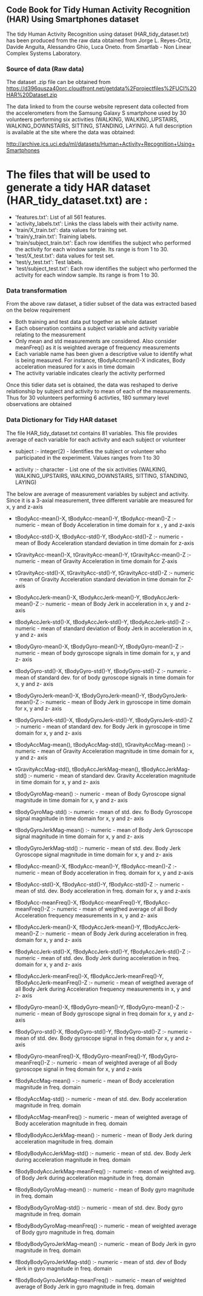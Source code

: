 ## Code Book for Tidy Human Activity Recognition (HAR) Using Smartphones dataset

The tidy Human Activity Recognition using dataset (HAR_tidy_dataset.txt) has been produced from the raw data obtained from Jorge L. Reyes-Ortiz, Davide Anguita, Alessandro Ghio, Luca Oneto. from Smartlab - Non Linear Complex Systems Laboratory.

### Source of data (Raw data)
The dataset .zip file can be obtained from https://d396qusza40orc.cloudfront.net/getdata%2Fprojectfiles%2FUCI%20HAR%20Dataset.zip

The data linked to from the course website represent data collected from the accelerometers from the Samsung Galaxy S smartphone used by 30 volunteers performing six activities (WALKING, WALKING_UPSTAIRS, WALKING_DOWNSTAIRS, SITTING, STANDING, LAYING). A full description is available at the site where the data was obtained:

http://archive.ics.uci.edu/ml/datasets/Human+Activity+Recognition+Using+Smartphones


The files that will be used to generate a tidy HAR dataset (HAR_tidy_dataset.txt) are : 
================================================================
* 'features.txt': List of all 561 features.
* 'activity_labels.txt': Links the class labels with their activity name.
* 'train/X_train.txt': data values for training set.
* 'train/y_train.txt': Training labels.
* 'train/subject_train.txt': Each row identifies the subject who performed the activity for each window sample. Its range is from 1 to 30.
* 'test/X_test.txt': data values for test set.
* 'test/y_test.txt': Test labels.
* 'test/subject_test.txt': Each row identifies the subject who performed the activity for each window sample. Its range is from 1 to 30.

### Data transformation
From the above raw dataset, a tidier subset of the data was extracted based on the below requirement

* Both training and test data put together as whole dataset
* Each observation contains a subject variable and activity variable relating to the measurement
* Only mean and std measurements are considered. Also consider meanFreq() as it is weighted average of frequency measurements
* Each variable name has been given a descriptive value to identify what is being measured. For instance, tBodyAccmean()-X indicates, Body acceleration measured for x axis in time domain
* The activity variable indicates clearly the activity performed

Once this tidier data set is obtained, the data was reshaped to derive relationship by subject and activity to mean of each of the measurements. Thus for 30 volunteers performing 6 activties, 180 summary level observations are obtained

### Data Dictionary for Tidy HAR dataset

The file HAR_tidy_dataset.txt contains 81 variables. This file provides average of each variable for each activity and each subject or volunteer

* subject :- integer(2) - Identifies the subject or volunteer who participated in the experiment. Values ranges from 1 to 30

* activity :- character - List one of the six activities (WALKING, WALKING_UPSTAIRS, WALKING_DOWNSTAIRS, SITTING, STANDING, LAYING)

The below are average of measurement variables by subject and activity. Since it is a 3-axial measurement, three different variable are measured for x, y and z-axis

* tBodyAcc-mean()-X, tBodyAcc-mean()-Y, tBodyAcc-mean()-Z :- numeric - mean of Body Acceleration in time domain for x , y and z-axis 

* tBodyAcc-std()-X, tBodyAcc-std()-Y, tBodyAcc-std()-Z :- numeric - mean of Body Acceleration standard deviation in time domain for z-axis

* tGravityAcc-mean()-X, tGravityAcc-mean()-Y, tGravityAcc-mean()-Z :- numeric - mean of Gravity Acceleration in time domain for Z-axis

* tGravityAcc-std()-X, tGravityAcc-std()-Y, tGravityAcc-std()-Z :- numeric - mean of Gravity Acceleration standard deviation in time domain for Z-axis

* tBodyAccJerk-mean()-X, tBodyAccJerk-mean()-Y, tBodyAccJerk-mean()-Z :- numeric - mean of Body Jerk in acceleration in x, y and z- axis

* tBodyAccJerk-std()-X, tBodyAccJerk-std()-Y, tBodyAccJerk-std()-Z :- numeric - mean of standard deviation of Body Jerk in acceleration in x, y and z- axis

* tBodyGyro-mean()-X, tBodyGyro-mean()-Y, tBodyGyro-mean()-Z :- numeric - mean of body gyroscope signals in time domain for x, y and z- axis

* tBodyGyro-std()-X, tBodyGyro-std()-Y, tBodyGyro-std()-Z :- numeric - mean of standard dev. for of body gyroscope signals in time domain for x, y and z- axis

* tBodyGyroJerk-mean()-X, tBodyGyroJerk-mean()-Y, tBodyGyroJerk-mean()-Z :- numeric - mean of Body Jerk in gyroscope in time domain for x, y and z- axis

* tBodyGyroJerk-std()-X, tBodyGyroJerk-std()-Y, tBodyGyroJerk-std()-Z :- numeric - mean of standard dev. for Body Jerk in gyroscope in time domain for x, y and z- axis

* tBodyAccMag-mean(), tBodyAccMag-std(), tGravityAccMag-mean() :- numeric - mean of Gravity Acceleration magnitude in time domain for x, y and z- axis 
* tGravityAccMag-std(), tBodyAccJerkMag-mean(), tBodyAccJerkMag-std() :- numeric - mean of standard dev. Gravity Acceleration magnitude in time domain for x, y and z- axis 

* tBodyGyroMag-mean() :- numeric - mean of  Body Gyroscope signal magnitude in time domain for x, y and z- axis

* tBodyGyroMag-std() :- numeric - mean of std. dev. fo Body Gyroscope signal magnitude in time domain for x, y and z- axis

* tBodyGyroJerkMag-mean() :- numeric - mean of Body Jerk Gyroscope signal magnitude in time domain for x, y and z- axis
* tBodyGyroJerkMag-std() :- numeric - mean of std. dev. Body Jerk Gyroscope signal magnitude in time domain for x, y and z- axis

* fBodyAcc-mean()-X, fBodyAcc-mean()-Y, fBodyAcc-mean()-Z :- numeric - mean of Body acceleration in freq. domain for x, y and z-axis

* fBodyAcc-std()-X, fBodyAcc-std()-Y, fBodyAcc-std()-Z :- numeric - mean of std. dev. Body acceleration in freq. domain for x, y and z-axis

* fBodyAcc-meanFreq()-X, fBodyAcc-meanFreq()-Y, fBodyAcc-meanFreq()-Z :- numeric - mean of weigthed average of all Body Acceleration frequency measurements in x, y and z- axis

* fBodyAccJerk-mean()-X, fBodyAccJerk-mean()-Y, fBodyAccJerk-mean()-Z :- numeric - mean of Body Jerk during acceleration in freq. domain for x, y and z- axis

* fBodyAccJerk-std()-X, fBodyAccJerk-std()-Y, fBodyAccJerk-std()-Z :- numeric - mean of std. dev. Body Jerk during acceleration in freq. domain for x, y and z- axis

* fBodyAccJerk-meanFreq()-X, fBodyAccJerk-meanFreq()-Y, fBodyAccJerk-meanFreq()-Z :- numeric - mean of weigthed average of all Body Jerk during Acceleration frequency measurements in x, y and z- axis

* fBodyGyro-mean()-X, fBodyGyro-mean()-Y, fBodyGyro-mean()-Z :- numeric - mean of Body gyroscope signal in freq domain for x, y and z-axis

* fBodyGyro-std()-X, fBodyGyro-std()-Y, fBodyGyro-std()-Z :- numeric - mean of std. dev. Body gyroscope signal in freq domain for x, y and z-axis

* fBodyGyro-meanFreq()-X, fBodyGyro-meanFreq()-Y, fBodyGyro-meanFreq()-Z :- numeric - mean of weighted average of all Body gyroscope signal in freq domain for x, y and z-axis

* fBodyAccMag-mean() - :- numeric - mean of Body acceleration magnitude in freq. domain

* fBodyAccMag-std() :- numeric - mean of std. dev.  Body acceleration magnitude in freq. domain

* fBodyAccMag-meanFreq() :- numeric - mean of weighted average of Body acceleration magnitude in freq. domain

* fBodyBodyAccJerkMag-mean() :- numeric - mean of Body Jerk during acceleration magnitude in freq. domain 

* fBodyBodyAccJerkMag-std() :- numeric - mean of std. dev. Body Jerk during acceleration magnitude in freq. domain 

* fBodyBodyAccJerkMag-meanFreq() :- numeric - mean of weighted avg. of Body Jerk during acceleration magnitude in freq. domain

* fBodyBodyGyroMag-mean() :- numeric - mean of Body gyro magnitude in freq. domain

* fBodyBodyGyroMag-std() :- numeric - mean of std. dev. Body gyro magnitude in freq. domain

* fBodyBodyGyroMag-meanFreq() :- numeric - mean of weighted average of Body gyro magnitude in freq. domain

* fBodyBodyGyroJerkMag-mean() :- numeric - mean of Body Jerk in gyro magnitude in freq. domain

* fBodyBodyGyroJerkMag-std() :- numeric - mean of std. dev of Body Jerk in gyro magnitude in freq. domain

* fBodyBodyGyroJerkMag-meanFreq() :- numeric - mean of weighted average of Body Jerk in gyro magnitude in freq. domain